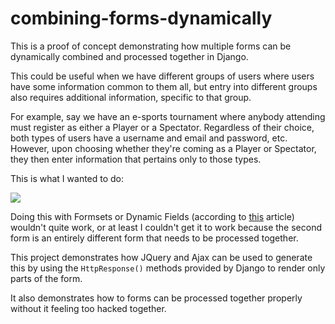# combining-forms-dynamically
This is a proof of concept demonstrating how multiple forms can be dynamically combined and processed together in Django.

This could be useful when we have different groups of users where users have some information common to them all, but entry into different groups also requires additional information, specific to that group.

For example, say we have an e-sports tournament where anybody attending must register as either a Player or a Spectator. Regardless of their choice, both types of users have a username and email and password, etc. However, upon choosing whether they're coming as a Player or Spectator, they then enter information that pertains only to those types.

This is what I wanted to do:

![](https://zippy.gfycat.com/NimbleJointHerculesbeetle.gif)

Doing this with Formsets or Dynamic Fields (according to [this](https://jacobian.org/writing/dynamic-form-generation/) article) wouldn't quite work, or at least I couldn't get it to work because the second form is an entirely different form that needs to be processed together.

This project demonstrates how JQuery and Ajax can be used to generate this by using the `HttpResponse()` methods provided by Django to render only parts of the form.

It also demonstrates how to forms can be processed together properly without it feeling too hacked together.